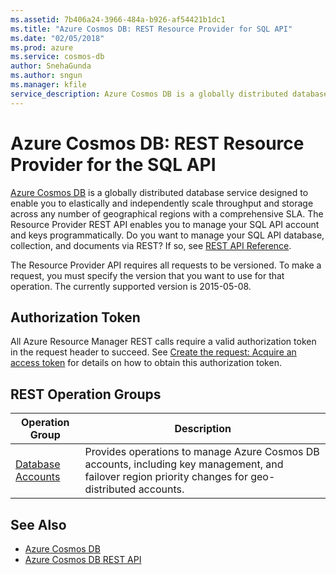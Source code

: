 ```yaml
---
ms.assetid: 7b406a24-3966-484a-b926-af54421b1dc1
ms.title: "Azure Cosmos DB: REST Resource Provider for SQL API"
ms.date: "02/05/2018"
ms.prod: azure
ms.service: cosmos-db
author: SnehaGunda
ms.author: sngun
ms.manager: kfile
service_description: Azure Cosmos DB is a globally distributed database service designed to enable you to elastically and independently scale throughput and storage across any number of geographical regions with a comprehensive SLA.
---
```


# Azure Cosmos DB: REST Resource Provider for the SQL API

[Azure Cosmos DB](https://azure.microsoft.com/services/cosmos-db/) is a globally distributed database service designed to enable you to elastically and independently scale throughput and storage across any number of geographical regions with a comprehensive SLA. The Resource Provider REST API enables you to manage your SQL API account and keys programmatically. Do you want to manage your SQL API database, collection, and documents via REST? If so, see [REST API Reference](https://docs.microsoft.com/rest/api/cosmos-db/).

The Resource Provider API requires all requests to be versioned. To make a request, you must specify the version that you want to use for that operation. The currently supported version is 2015-05-08.

## Authorization Token
All Azure Resource Manager REST calls require a valid authorization token in the request header to succeed. See  [Create the request: Acquire an access token](~/index.md#create-the-request) for details on how to obtain this authorization token.

## REST Operation Groups

| Operation Group | Description |
|-----------------|-------------|
|[Database Accounts](~/docs-ref-autogen/cosmos-db-resource-provider/databaseaccounts.yml)| Provides operations to manage Azure Cosmos DB accounts, including key management, and failover region priority changes for geo-distributed accounts. |


## See Also

- [Azure Cosmos DB](https://azure.microsoft.com/services/cosmos-db/)
- [Azure Cosmos DB REST API](https://docs.microsoft.com/rest/api/cosmos-db/)
